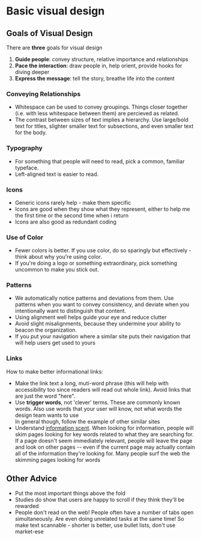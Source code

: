 # Basic visual design

## Goals of Visual Design

There are **three** goals for visual design

1. **Guide people**: convey structure, relative importance and relationships
2. **Pace the interaction**: draw people in, help orient, provide hooks for diving deeper
3. **Express the message**: tell the story, breathe life into the content  

### Conveying Relationships

* Whitespace can be used to convey groupings. Things closer together (i.e. with less whitespace between them) are percieved as related.
* The contrast between sizes of text implies a hierarchy. Use large/bold text for titles, slighter smaller text for subsections, and even smaller text for the body. 

### Typography

* For something that people will need to read, pick a common, familiar typeface.
* Left-aligned text is easier to read.

### Icons

* Generic icons rarely help - make them specific
* Icons are good when they show what they represent, either to help me the first time or the second time when i return
* Icons are also good as redundant coding

### Use of Color

* Fewer colors is better. If you use color, do so sparingly but effectively - think about why you're using color.
* If you're doing a logo or something extraordinary, pick something uncommon to make you stick out.

### Patterns

* We automatically notice patterns and deviations from them. Use patterns when you want to convey consistency, and deviate when you intentionally want to distinguish that content.
* Using alignment well helps guide your eye and reduce clutter
* Avoid slight misalignments, because they undermine your ability to beacon the organization.
* If you put your navigation where a similar site puts their navigation that will help users get used to yours

### Links

How to make better informational links:
* Make the link text a long, muti-word phrase \(this will help with accessibility too since readers will read out whole link\). Avoid links that are just the word "here".
* Use **trigger words**, not 'clever' terms. These are commonly known words. Also use words that your user will know, not what words the design team wants to use  
In general though, follow the example of other similar sites
* Understand [information scent](https://www.nngroup.com/articles/information-scent/). When looking for information, people will skim pages looking for key words related to what they are searching for. If a page doesn't seem immediately relevant, people will leave the page and look on other pages -- even if the current page may actually contain all of the information they're looking for. Many people surf the web the skimming pages looking for words

## Other Advice

* Put the most important things above the fold
* Studies do show that users are happy to scroll if they think they'll be rewarded
* People don't read on the web! People often have a number of tabs open simultaneously. Are even doing unrelated tasks at the same time! So make text scannable - shorter is better, use bullet lists, don't use market-ese

